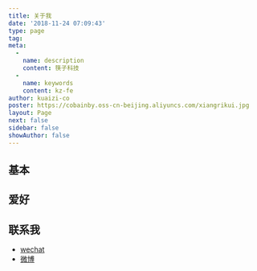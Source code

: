 ```yaml
---
title: 关于我
date: '2018-11-24 07:09:43'
type: page
tag:
meta:
  -
    name: description
    content: 筷子科技
  -
    name: keywords
    content: kz-fe
author: kuaizi-co
poster: https://cobainby.oss-cn-beijing.aliyuncs.com/xiangrikui.jpg
layout: Page
next: false
sidebar: false
showAuthor: false
---
```


## 基本



## 爱好



## 联系我

* [wechat](https://cobainby.oss-cn-beijing.aliyuncs.com/WechatIMG3.jpeg)
* [微博](https://weibo.com/u/3094214485/home)
